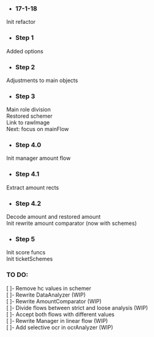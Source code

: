 * ### 17-1-18   
Init refactor   
   
* ### Step 1   
Added options   
   
* ### Step 2   
Adjustments to main objects   

* ### Step 3   
Main role division   
Restored schemer   
Link to rawImage   
Next: focus on mainFlow   

* ### Step 4.0
Init manager amount flow   

* ### Step 4.1   
Extract amount rects   

* ### Step 4.2   
Decode amount and restored amount   
Init rewrite amount comparator (now with schemes)   

* ### Step 5   
Init score funcs   
Init ticketSchemes   





### TO DO:   
[ ]- Remove hc values in schemer   
[ ]- Rewrite DataAnalyzer (WIP)   
[ ]- Rewrite AmountComparator (WIP)   
[ ]- Divide flows between strict and loose analysis (WIP)   
[ ]- Accept both flows with different values   
[ ]- Rewrite Manager in linear flow (WIP)   
[ ]- Add selective ocr in ocrAnalyzer (WIP)   


